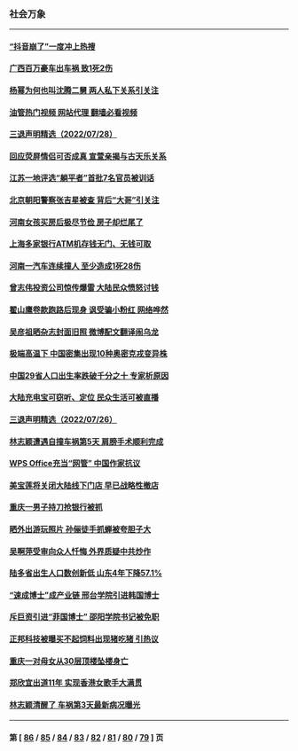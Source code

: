 ### 社会万象
---
#### [“抖音崩了”一度冲上热搜](../../pages/ncid282/n13791584.md?07292045) 
#### [广西百万豪车出车祸 致1死2伤](../../pages/ncid282/n13791625.md?07292045) 
#### [杨幂为何也叫沈腾二舅 两人私下关系引关注](../../pages/ncid282/n13791214.md?07292045) 
#### [油管热门视频 网站代理 翻墙必看视频](http://209.222.30.114:81/youtube.html?07292045)
#### [三退声明精选（2022/07/28）](../../pages/ncid282/n13791357.md?07292045) 
#### [回应荧屏情侣可否成真 宣萱亲揭与古天乐关系](../../pages/ncid282/n13791141.md?07292045) 
#### [江苏一地评选“躺平者”首批7名官员被训话](../../pages/ncid282/n13790845.md?07292045) 
#### [北京朝阳警察张吉星被查 背后“大哥”引关注](../../pages/ncid282/n13790844.md?07292045) 
#### [河南女孩买房后极尽节俭 房子却烂尾了](../../pages/ncid282/n13790801.md?07292045) 
#### [上海多家银行ATM机存钱无门、无钱可取](../../pages/ncid282/n13790644.md?07292045) 
#### [河南一汽车连续撞人 至少造成1死28伤](../../pages/ncid282/n13790677.md?07292045) 
#### [曾志伟投资公司惊传爆雷 大陆民众愤怒讨钱](../../pages/ncid282/n13790399.md?07292045) 
#### [翟山鹰卷款跑路后现身 讽受骗小粉红 网络哗然](../../pages/ncid282/n13790273.md?07292045) 
#### [吴彦祖晒杂志封面旧照 微博配文翻译闹乌龙](../../pages/ncid282/n13790363.md?07292045) 
#### [极端高温下 中国密集出现10种奥密克戎变异株](../../pages/ncid282/n13790214.md?07292045) 
#### [中国29省人口出生率跌破千分之十 专家析原因](../../pages/ncid282/n13790071.md?07292045) 
#### [大陆充电宝可窃听、定位 民众生活可被直播](../../pages/ncid282/n13789991.md?07292045) 
#### [三退声明精选（2022/07/26）](../../pages/ncid282/n13789688.md?07292045) 
#### [林志颖遭遇自撞车祸第5天 肩膀手术顺利完成](../../pages/ncid282/n13789552.md?07292045) 
#### [WPS Office充当“网管” 中国作家抗议](../../pages/ncid282/n13789558.md?07292045) 
#### [美宝莲将关闭大陆线下门店 早已战略性撤店](../../pages/ncid282/n13789346.md?07292045) 
#### [重庆一男子持刀抢银行被抓](../../pages/ncid282/n13789194.md?07292045) 
#### [晒外出游玩照片 孙俪徒手抓蝉被夸胆子大](../../pages/ncid282/n13788965.md?07292045) 
#### [吴啊萍受审向众人忏悔 外界质疑中共炒作](../../pages/ncid282/n13788870.md?07292045) 
#### [陆多省出生人口数创新低 山东4年下降57.1%](../../pages/ncid282/n13788552.md?07292045) 
#### [“速成博士”成产业链 邢台学院引进韩国博士](../../pages/ncid282/n13788691.md?07292045) 
#### [斥巨资引进“菲国博士” 邵阳学院书记被免职](../../pages/ncid282/n13788495.md?07292045) 
#### [正邦科技被曝买不起饲料出现猪吃猪 引热议](../../pages/ncid282/n13788392.md?07292045) 
#### [重庆一对母女从30层顶楼坠楼身亡](../../pages/ncid282/n13788411.md?07292045) 
#### [郑欣宜出道11年 实现香港女歌手大满贯](../../pages/ncid282/n13788258.md?07292045) 
#### [林志颖清醒了 车祸第3天最新病况曝光](../../pages/ncid282/n13788200.md?07292045) 

---
#### 第 [ [86](./86.md?07292045) / [85](./85.md?07292045) / [84](./84.md?07292045) / [83](./83.md?07292045) / [82](./82.md?07292045) / [81](./81.md?07292045) / [80](./80.md?07292045) / [79](./79.md?07292045) ] 页
